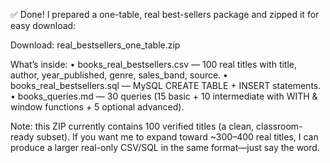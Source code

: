 ✅ Done! I prepared a one-table, real best-sellers package and zipped it for easy download:

Download: real_bestsellers_one_table.zip

What’s inside:
    •    books_real_bestsellers.csv — 100 real titles with title, author, year_published, genre, sales_band, source.
    •    books_real_bestsellers.sql — MySQL CREATE TABLE + INSERT statements.
    •    books_queries.md — 30 queries (15 basic + 10 intermediate with WITH & window functions + 5 optional advanced).

Note: this ZIP currently contains 100 verified titles (a clean, classroom-ready subset). If you want me to expand toward ~300–400 real titles, I can produce a larger real-only CSV/SQL in the same format—just say the word.

